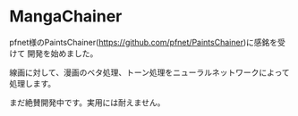 # MangaChainer
pfnet様のPaintsChainer(https://github.com/pfnet/PaintsChainer)に感銘を受けて
開発を始めました。

線画に対して、漫画のベタ処理、トーン処理をニューラルネットワークによって処理します。

まだ絶賛開発中です。実用には耐えません。
